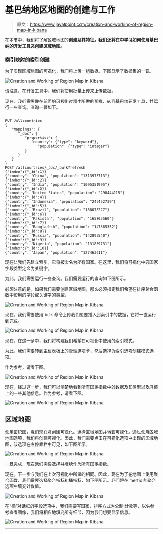 # 基巴纳地区地图的创建与工作

> 原文：<https://www.javatpoint.com/creation-and-working-of-region-map-in-kibana>

在本节中，我们将了解区域地图的**创建及其特征。我们还将在中学习如何使用基巴纳的开发工具来创建区域地图。**

### 索引映射的索引创建

为了实现区域地图的可视化，我们将上传一组数据。下图显示了数据集的一瞥。

![Creation and Working of Region Map in Kibana](img/470081be68af4779b871e463db7e53a6.png)

请注意，在开发工具中，我们将使用批量上传来上传数据。

现在，我们需要像在前面的可视化过程中所做的那样，转到[基巴纳](https://www.javatpoint.com/kibana)开发工具，并运行一些查询。查询一瞥如下。

```

PUT /allcountries
{
   "mappings": {
      "_doc": {
         "properties": {
            "country": {"type": "keyword"},
               "population": {"type": "integer"}
         }
      }
   }
}
POST /allcountries/_doc/_bulk?refresh
{"index":{"_id":1}}
{"country": "China", "population": "1313973713"}
{"index":{"_id":2}}
{"country": "India", "population": "1095351995"}
{"index":{"_id":3}}
{"country": "United States", "population": "298444215"}
{"index":{"_id":4}}
{"country": "Indonesia", "population": "245452739"}
{"index":{"_id":5}}
{"country": "Brazil", "population": "188078227"}
{"index":{"_id":6}}
{"country": "Pakistan", "population": "165803560"}
{"index":{"_id":7}}
{"country": "Bangladesh", "population": "147365352"}
{"index":{"_id":8}}
{"country": "Russia", "population": "142893540"}
{"index":{"_id":9}}
{"country": "Nigeria", "population": "131859731"}
{"index":{"_id":10}}
{"country": "Japan", "population": "127463611"}

```

现在让我们先建立索引，它将被命名为所有国家。在这里，我们将可视化中的国家字段类型定义为关键字。

为此，我们需要运行一些查询。我们需要运行的查询如下图所示。

必须注意的是，如果我们需要创建区域地图，那么必须指定我们希望在排序聚合函数中使用的字段或关键字的类型。

![Creation and Working of Region Map in Kibana](img/6b022f68b9e52b8bbaeb6ba7b05e2be1.png)

现在，我们需要使用 bulk 命令上传我们想要插入到索引中的数据，它将一直运行到完成。

![Creation and Working of Region Map in Kibana](img/fbd0d643236818e55a318267ec0e4748.png)

现在，在这一步中，我们将构建我们希望在可视化中使用的索引模式。

为此，我们需要转到主仪表板上的管理选项卡，然后选择为索引选项创建模式选项。

作为参考，请看下图。

![Creation and Working of Region Map in Kibana](img/a4d2f647b9a59ec8f7e1ea220284d415.png)

现在，经过这一步，我们可以清楚地看到所有国家指数中的数据及其类型以及屏幕上的一些其他信息。作为参考，请看下图。

![Creation and Working of Region Map in Kibana](img/13e050c0743b9b71c47f99d08d59fe85.png)

## 区域地图

使用面积图，我们现在将创建可视化。选择区域地图并转到可视化。通过使用区域地图选项，我们将创建可视化。因此，我们需要点击在可视化选项中出现的区域地图，该选项在右停靠栏中可见，如下图所示。

![Creation and Working of Region Map in Kibana](img/c10fecaf344c97f1725a362e59b8654c.png)

一旦完成，现在我们需要选择并继续作为所有国家指数。

现在，下一步与我们在上次可视化中所做的相同。因此，现在为了在地图上使用聚合函数，我们需要选择聚合指标和桶指标，如下图所示。我们将在 mertix 的聚合选项中填充计数值。

![Creation and Working of Region Map in Kibana](img/9c5f33dc4db467454494adc56bb7fa79.png)

在“桶”对话框的字段选项中，我们需要写国家，排序方式为公制:计数等，以供参考查看图像，我们将相应地填充所有细节，因为我们想要显示信息。

![Creation and Working of Region Map in Kibana](img/62614a0c9ac838e75ffdbe4b038c08da.png)

* * *
